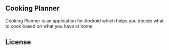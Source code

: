 ## Cooking Planner

Cooking Planner is an application for Android which helps you decide what to cook based on what you have at home.


## License


